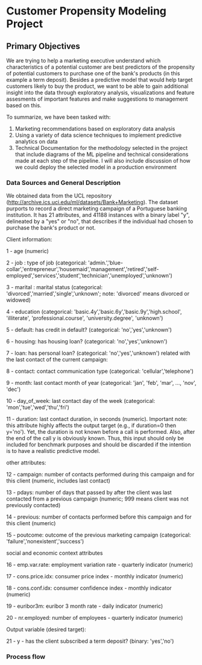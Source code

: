 # Customer Propensity Modeling Project

##  Primary Objectives

We are trying to help a marketing executive understand which characteristics of a potential customer are best predictors of the propensity of potential customers to purchase one of the bank's products (in this example a term deposit). Besides a predictive model that would help target customers likely to buy the product, we want to be able to gain additional insight into the data through exploratory analysis, visualizations and feature assesments of important features and make suggestions to management based on this.

To summarize, we have been tasked with:
1. Marketing recommendations based on exploratory data analysis
2. Using a variety of data science techniques to implement predictive analytics on data
3. Technical Documentation for the methodology selected in the project that include diagrams of the ML pipeline and technical considerations made at each step of the pipeline. I will also include discussion of how we could deploy the selected model in a production environment

### Data Sources and General Description

We obtained data from the UCL repository (http://archive.ics.uci.edu/ml/datasets/Bank+Marketing). The dataset purports to record a direct marketing campaign of a Portuguese banking institution. It has 21 attributes, and 41188 instances with a binary label "y", delineated by a "yes" or "no", that describes if the individual had chosen to purchase the bank's product or not. 

Client information:

1 - age (numeric)

2 - job : type of job (categorical: 'admin.','blue-collar','entrepreneur','housemaid','management','retired','self-employed','services','student','technician','unemployed','unknown')

3 - marital : marital status (categorical: 'divorced','married','single','unknown'; note: 'divorced' means divorced or widowed)

4 - education (categorical: 'basic.4y','basic.6y','basic.9y','high.school', 'illiterate', 'professional.course', 'university.degree', 'unknown')

5 - default: has credit in default? (categorical: 'no','yes','unknown')

6 - housing: has housing loan? (categorical: 'no','yes','unknown')

7 - loan: has personal loan? (categorical: 'no','yes','unknown') related with the last contact of the current campaign:

8 - contact: contact communication type (categorical: 'cellular','telephone')

9 - month: last contact month of year (categorical: 'jan', 'feb', 'mar', ..., 'nov', 'dec')

10 - day_of_week: last contact day of the week (categorical: 'mon','tue','wed','thu','fri')

11 - duration: last contact duration, in seconds (numeric). Important note: this attribute highly affects the output target (e.g., if duration=0 then y='no'). Yet, the duration is not known before a call is performed. Also, after the end of the call y is obviously known. Thus, this input should only be included for benchmark purposes and should be discarded if the intention is to have a realistic predictive model.

other attributes:

12 - campaign: number of contacts performed during this campaign and for this client (numeric, includes last contact)

13 - pdays: number of days that passed by after the client was last contacted from a previous campaign (numeric; 999 means client was not previously contacted)

14 - previous: number of contacts performed before this campaign and for this client (numeric)

15 - poutcome: outcome of the previous marketing campaign (categorical: 'failure','nonexistent','success')

social and economic context attributes

16 - emp.var.rate: employment variation rate - quarterly indicator (numeric)

17 - cons.price.idx: consumer price index - monthly indicator (numeric)

18 - cons.conf.idx: consumer confidence index - monthly indicator (numeric)

19 - euribor3m: euribor 3 month rate - daily indicator (numeric)

20 - nr.employed: number of employees - quarterly indicator (numeric)

Output variable (desired target):

21 - y - has the client subscribed a term deposit? (binary: 'yes','no')

### Process flow
